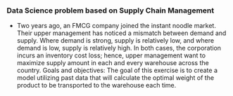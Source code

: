 ### Data Science problem based on Supply Chain Management

- Two years ago, an FMCG company joined the instant noodle market. Their upper management has noticed a mismatch between demand and supply. Where demand is strong, supply is relatively low, and where demand is low, supply is relatively high. In both cases, the corporation incurs an inventory cost loss; hence, upper management want to maximize supply amount in each and every warehouse across the country.
Goals and objectives: The goal of this exercise is to create a model utilizing past data that will calculate the optimal weight of the product to be transported to the warehouse each time.